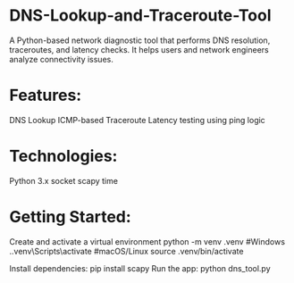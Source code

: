 # DNS-Lookup-and-Traceroute-Tool
A Python-based network diagnostic tool that performs DNS resolution, traceroutes, and latency checks. It helps users and network engineers analyze connectivity issues.

# Features:
DNS Lookup
ICMP-based Traceroute
Latency testing using ping logic

# Technologies:
Python 3.x
socket
scapy
time

# Getting Started:
Create and activate a virtual environment
python -m venv .venv
#Windows
.\.venv\Scripts\activate
#macOS/Linux
source .venv/bin/activate

Install dependencies: 
pip install scapy
Run the app: 
python dns_tool.py
